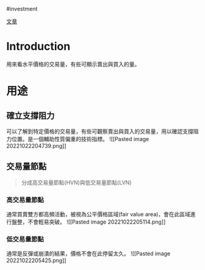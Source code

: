 #investment 

[文章](https://www.oanda.com/bvi-ft/lab-education/tradingview/15353/)

# Introduction 
用來看水平價格的交易量，有些可顯示賣出與買入的量。


# 用途
## 確立支撐阻力
可以了解到特定價格的交易量，有些可觀察賣出與買入的交易量，用以確認支撐阻力位置。是一個輔助性質偏重的技術指標。
![[Pasted image 20221022204739.png]]

## 交易量節點
> 分成高交易量節點(HVN)與低交易量節點(LVN)

### 高交易量節點
通常買賣雙方都高頻活動，被視為公平價格區域(fair value area)，會在此區域進行盤整，不會輕易突破。
![[Pasted image 20221022205114.png]]

### 低交易量節點
通常是反彈或崩潰的結果，價格不會在此停留太久。
![[Pasted image 20221022205425.png]]
